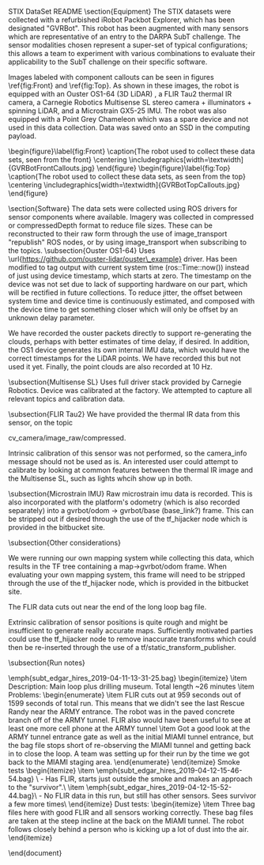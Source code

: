 STIX DataSet README
\section{Equipment}
The STIX datasets were collected with a refurbished iRobot Packbot Explorer, which has been designated "GVRBot". This robot has been augmented with many sensors which are representative of an entry to the DARPA SubT challenge. The sensor modalities chosen represent a super-set of typical configurations; this allows a team to experiment with various combinations to evaluate their applicability to the SubT challenge on their specific software.

Images labeled with component callouts can be seen in figures \ref{fig:Front} and \ref{fig:Top}. As shown in these images, the robot is equipped with an Ouster OS1-64 (3D LiDAR) , a FLIR Tau2 thermal IR camera, a Carnegie Robotics Multisense SL stereo camera + illuminators + spinning LiDAR, and a Microstrain GX5-25 IMU. The robot was also equipped with a Point Grey Chameleon which was a spare device and not used in this data collection. Data was saved onto an SSD in the computing payload.

\begin{figure}\label{fig:Front}
  \caption{The robot used to collect these data sets, seen from the front}
  \centering
    \includegraphics[width=\textwidth]{GVRBotFrontCallouts.jpg}
\end{figure}
\begin{figure}\label{fig:Top}
  \caption{The robot used to collect these data sets, as seen from the top}
  \centering
    \includegraphics[width=\textwidth]{GVRBotTopCallouts.jpg}
\end{figure}

\section{Software}
The data sets were collected using ROS drivers for sensor components where available. Imagery was collected in compressed or compressedDepth format to reduce file sizes. These can be reconstructed to their raw form through the use of image\_transport "republish" ROS nodes, or by using image\_transport when subscribing to the topics.
\subsection{Ouster OS1-64}
Uses \url{https://github.com/ouster-lidar/ouster\_example} driver. Has been modified to tag output with current system time (ros::Time::now()) instead of just using device timestamp, which starts at zero. The timestamp on the device was not set due to lack of supporting hardware on our part, which will be rectified in future collections. To reduce jitter, the offset between system time and device time is continuously estimated, and composed with the device time to get something closer which will only be offset by an unknown delay parameter. 

We have recorded the ouster packets directly to support re-generating the clouds, perhaps with better estimates of time delay, if desired. In addition, the OS1 device generates its own internal IMU data, which would have the correct timestamps for the LiDAR points. We have recorded this but not used it yet. Finally, the point clouds are also recorded at 10 Hz.

\subsection{Multisense SL}
Uses full driver stack provided by Carnegie Robotics. Device was calibrated at the factory. We attempted to capture all relevant topics and calibration data.

\subsection{FLIR Tau2}
We have provided the thermal IR data from this sensor, on the topic 

cv\_camera/image\_raw/compressed. 

Intrinsic calibration of this sensor was not performed, so the camera\_info message should not be used as is. An interested user could attempt to calibrate by looking at common features between the thermal IR image and the Multisense SL, such as lights whcih show up in both.


\subsection{Microstrain IMU}
Raw microstrain imu data is recorded. This is also incorporated with the platform's odometry (which is also recorded separately) into a gvrbot/odom $\rightarrow$ gvrbot/base (base\_link?) frame. This can be stripped out if desired through the use of the tf\_hijacker node which is provided in the bitbucket site. 

\subsection{Other considerations}

We were running our own mapping system while collecting this data, which results in the TF tree containing a map$\rightarrow$gvrbot/odom frame. When evaluating your own mapping system, this frame will need to be stripped through the use of the tf\_hijacker node, which is provided in the bitbucket site.

The FLIR data cuts out near the end of the long loop bag file. 

Extrinsic calibration of sensor positions is quite rough and might be insufficient to generate really accurate maps. Sufficiently motivated parties could use the tf\_hijacker node to remove inaccurate transforms which could then be re-inserted through the use of a tf/static\_transform\_publisher.


\subsection{Run notes}

\emph{subt\_edgar\_hires\_2019-04-11-13-31-25.bag}
\begin{itemize}
  \item Description: Main loop plus drilling museum. Total length ~26 minutes
  \item Problems:
  \begin{enumerate}
    \item FLIR cuts out at 959 seconds out of 1599 seconds of total run. This means that we didn't see the last Rescue Randy near the ARMY entrance. The robot was in the paved concrete branch off of the ARMY tunnel. FLIR also would have been useful to see at least one more cell phone at the ARMY tunnel
    \item Got a good look at the ARMY tunnel entrance gate as well as the initial MIAMI tunnel entrance, but the bag file stops short of re-observing the MIAMI tunnel and getting back in to close the loop. A team was setting up for their run by the time we got back to the MIAMI staging area.
    \end{enumerate}
\end{itemize}
Smoke tests 
\begin{itemize}
  \item \emph{subt\_edgar\_hires\_2019-04-12-15-46-54.bag} \\
    - Has FLIR, starts just outside the smoke and makes an approach to the "survivor".\\
  \item \emph{subt\_edgar\_hires\_2019-04-12-15-52-44.bag}\\
    - No FLIR data in this run, but still has other sensors. Sees survivor a few more times\\
\end{itemize}
Dust tests:
\begin{itemize}
    \item Three bag files here with good FLIR and all sensors working correctly. These bag files are taken at the steep incline at the back on the MIAMI tunnel. The robot follows closely behind a person who is kicking up a lot of dust into the air.  
    \end{itemize}

\end{document}
